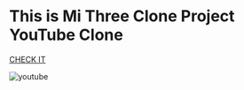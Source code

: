 <h1>This is Mi Three Clone Project  <span>YouTube Clone</span> </h1>

<a href=" https://maryama-mohamed.github.io/YouTube-Clone/">CHECK IT</a>

   ![youtube](https://github.com/user-attachments/assets/5c66e309-35ff-4352-b05e-422a479d3d4c)
